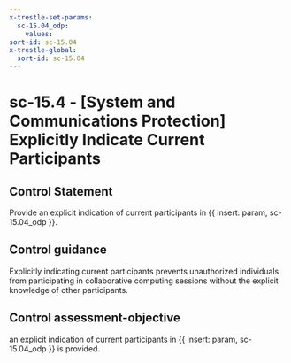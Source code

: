 ```yaml
---
x-trestle-set-params:
  sc-15.04_odp:
    values:
sort-id: sc-15.04
x-trestle-global:
  sort-id: sc-15.04
---
```


# sc-15.4 - \[System and Communications Protection\] Explicitly Indicate Current Participants

## Control Statement

Provide an explicit indication of current participants in {{ insert: param, sc-15.04_odp }}.

## Control guidance

Explicitly indicating current participants prevents unauthorized individuals from participating in collaborative computing sessions without the explicit knowledge of other participants.

## Control assessment-objective

an explicit indication of current participants in {{ insert: param, sc-15.04_odp }} is provided.
